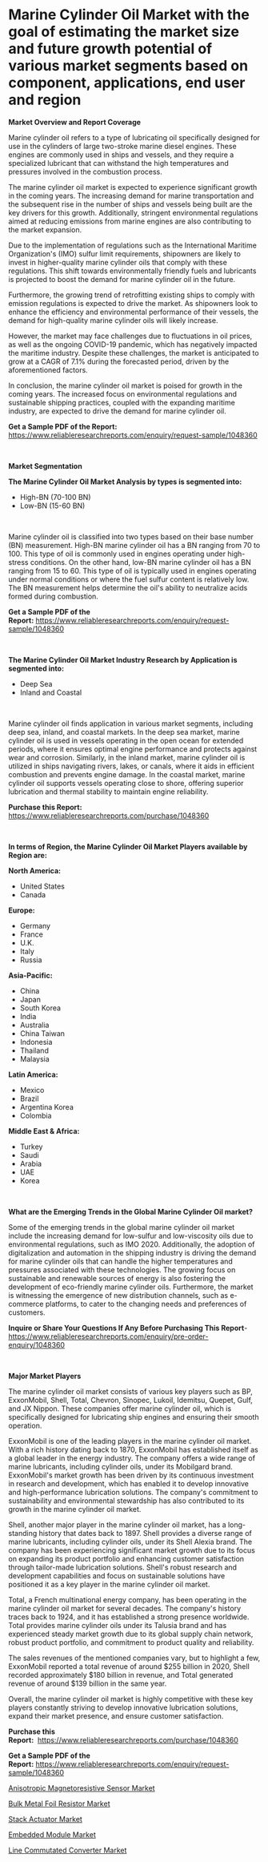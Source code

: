 <p><h1>Marine Cylinder Oil Market with the goal of estimating the market size and future growth potential of various market segments based on component, applications, end user and region</h1></p><p><strong>Market Overview and Report Coverage</strong></p>
<p><p>Marine cylinder oil refers to a type of lubricating oil specifically designed for use in the cylinders of large two-stroke marine diesel engines. These engines are commonly used in ships and vessels, and they require a specialized lubricant that can withstand the high temperatures and pressures involved in the combustion process.</p><p>The marine cylinder oil market is expected to experience significant growth in the coming years. The increasing demand for marine transportation and the subsequent rise in the number of ships and vessels being built are the key drivers for this growth. Additionally, stringent environmental regulations aimed at reducing emissions from marine engines are also contributing to the market expansion.</p><p>Due to the implementation of regulations such as the International Maritime Organization's (IMO) sulfur limit requirements, shipowners are likely to invest in higher-quality marine cylinder oils that comply with these regulations. This shift towards environmentally friendly fuels and lubricants is projected to boost the demand for marine cylinder oil in the future.</p><p>Furthermore, the growing trend of retrofitting existing ships to comply with emission regulations is expected to drive the market. As shipowners look to enhance the efficiency and environmental performance of their vessels, the demand for high-quality marine cylinder oils will likely increase.</p><p>However, the market may face challenges due to fluctuations in oil prices, as well as the ongoing COVID-19 pandemic, which has negatively impacted the maritime industry. Despite these challenges, the market is anticipated to grow at a CAGR of 7.1% during the forecasted period, driven by the aforementioned factors.</p><p>In conclusion, the marine cylinder oil market is poised for growth in the coming years. The increased focus on environmental regulations and sustainable shipping practices, coupled with the expanding maritime industry, are expected to drive the demand for marine cylinder oil.</p></p>
<p><strong>Get a Sample PDF of the Report:</strong> <a href="https://www.reliableresearchreports.com/enquiry/request-sample/1048360">https://www.reliableresearchreports.com/enquiry/request-sample/1048360</a></p>
<p>&nbsp;</p>
<p><strong>Market Segmentation</strong></p>
<p><strong>The Marine Cylinder Oil Market Analysis by types is segmented into:</strong></p>
<p><ul><li>High-BN (70-100 BN)</li><li>Low-BN (15-60 BN)</li></ul></p>
<p>&nbsp;</p>
<p><p>Marine cylinder oil is classified into two types based on their base number (BN) measurement. High-BN marine cylinder oil has a BN ranging from 70 to 100. This type of oil is commonly used in engines operating under high-stress conditions. On the other hand, low-BN marine cylinder oil has a BN ranging from 15 to 60. This type of oil is typically used in engines operating under normal conditions or where the fuel sulfur content is relatively low. The BN measurement helps determine the oil's ability to neutralize acids formed during combustion.</p></p>
<p><strong>Get a Sample PDF of the Report:</strong>&nbsp;<a href="https://www.reliableresearchreports.com/enquiry/request-sample/1048360">https://www.reliableresearchreports.com/enquiry/request-sample/1048360</a></p>
<p>&nbsp;</p>
<p><strong>The Marine Cylinder Oil Market Industry Research by Application is segmented into:</strong></p>
<p><ul><li>Deep Sea</li><li>Inland and Coastal</li></ul></p>
<p>&nbsp;</p>
<p><p>Marine cylinder oil finds application in various market segments, including deep sea, inland, and coastal markets. In the deep sea market, marine cylinder oil is used in vessels operating in the open ocean for extended periods, where it ensures optimal engine performance and protects against wear and corrosion. Similarly, in the inland market, marine cylinder oil is utilized in ships navigating rivers, lakes, or canals, where it aids in efficient combustion and prevents engine damage. In the coastal market, marine cylinder oil supports vessels operating close to shore, offering superior lubrication and thermal stability to maintain engine reliability.</p></p>
<p><strong>Purchase this Report:</strong>&nbsp; <a href="https://www.reliableresearchreports.com/purchase/1048360">https://www.reliableresearchreports.com/purchase/1048360</a></p>
<p>&nbsp;</p>
<p><strong>In terms of Region, the Marine Cylinder Oil Market Players available by Region are:</strong></p>
<p>
    <p> <strong> North America: </strong>
        <ul>
            <li>United States</li>
            <li>Canada</li>
        </ul>
        </p> 
    <p> <strong> Europe: </strong>
        <ul>
            <li>Germany</li>
            <li>France</li>
            <li>U.K.</li>
            <li>Italy</li>
            <li>Russia</li>
        </ul>
        </p> 
    <p> <strong> Asia-Pacific: </strong>
        <ul>
            <li>China</li>
            <li>Japan</li>
            <li>South Korea</li>
            <li>India</li>
            <li>Australia</li>
            <li>China Taiwan</li>
            <li>Indonesia</li>
            <li>Thailand</li>
            <li>Malaysia</li>
        </ul>
        </p> 
    <p> <strong> Latin America: </strong>
        <ul>
            <li>Mexico</li>
            <li>Brazil</li>
            <li>Argentina Korea</li>
            <li>Colombia</li>
        </ul>
        </p> 
    <p> <strong> Middle East & Africa: </strong>
        <ul>
            <li>Turkey</li>
            <li>Saudi</li>
            <li>Arabia</li>
            <li>UAE</li>
            <li>Korea</li>
        </ul>
    </p>
    </p>
<p>&nbsp;</p>
<p><strong>What are the Emerging Trends in the Global Marine Cylinder Oil market?</strong></p>
<p><p>Some of the emerging trends in the global marine cylinder oil market include the increasing demand for low-sulfur and low-viscosity oils due to environmental regulations, such as IMO 2020. Additionally, the adoption of digitalization and automation in the shipping industry is driving the demand for marine cylinder oils that can handle the higher temperatures and pressures associated with these technologies. The growing focus on sustainable and renewable sources of energy is also fostering the development of eco-friendly marine cylinder oils. Furthermore, the market is witnessing the emergence of new distribution channels, such as e-commerce platforms, to cater to the changing needs and preferences of customers.</p></p>
<p><strong>Inquire or Share Your Questions If Any Before Purchasing This Report</strong>- <a href="https://www.reliableresearchreports.com/enquiry/pre-order-enquiry/1048360">https://www.reliableresearchreports.com/enquiry/pre-order-enquiry/1048360</a></p>
<p>&nbsp;</p>
<p><strong>Major Market Players</strong></p>
<p><p>The marine cylinder oil market consists of various key players such as BP, ExxonMobil, Shell, Total, Chevron, Sinopec, Lukoil, Idemitsu, Quepet, Gulf, and JX Nippon. These companies offer marine cylinder oil, which is specifically designed for lubricating ship engines and ensuring their smooth operation.</p><p>ExxonMobil is one of the leading players in the marine cylinder oil market. With a rich history dating back to 1870, ExxonMobil has established itself as a global leader in the energy industry. The company offers a wide range of marine lubricants, including cylinder oils, under its Mobilgard brand. ExxonMobil's market growth has been driven by its continuous investment in research and development, which has enabled it to develop innovative and high-performance lubrication solutions. The company's commitment to sustainability and environmental stewardship has also contributed to its growth in the marine cylinder oil market.</p><p>Shell, another major player in the marine cylinder oil market, has a long-standing history that dates back to 1897. Shell provides a diverse range of marine lubricants, including cylinder oils, under its Shell Alexia brand. The company has been experiencing significant market growth due to its focus on expanding its product portfolio and enhancing customer satisfaction through tailor-made lubrication solutions. Shell's robust research and development capabilities and focus on sustainable solutions have positioned it as a key player in the marine cylinder oil market.</p><p>Total, a French multinational energy company, has been operating in the marine cylinder oil market for several decades. The company's history traces back to 1924, and it has established a strong presence worldwide. Total provides marine cylinder oils under its Talusia brand and has experienced steady market growth due to its global supply chain network, robust product portfolio, and commitment to product quality and reliability.</p><p>The sales revenues of the mentioned companies vary, but to highlight a few, ExxonMobil reported a total revenue of around $255 billion in 2020, Shell recorded approximately $180 billion in revenue, and Total generated revenue of around $139 billion in the same year.</p><p>Overall, the marine cylinder oil market is highly competitive with these key players constantly striving to develop innovative lubrication solutions, expand their market presence, and ensure customer satisfaction.</p></p>
<p><strong>Purchase this Report:</strong>&nbsp;&nbsp;<a href="https://www.reliableresearchreports.com/purchase/1048360">https://www.reliableresearchreports.com/purchase/1048360</a></p>
<p></p>
<p><strong>Get a Sample PDF of the Report:</strong>&nbsp;<a href="https://www.reliableresearchreports.com/enquiry/request-sample/1048360">https://www.reliableresearchreports.com/enquiry/request-sample/1048360</a></p>
<p><p><a href="https://medium.com/@donaldmendez2018/decoding-anisotropic-magnetoresistive-sensor-market-metrics-market-share-trends-and-growth-7f8ddd633760">Anisotropic Magnetoresistive Sensor Market</a></p><p><a href="https://medium.com/@angelageorge32/bulk-metal-foil-resistor-market-the-key-to-successful-business-strategy-forecast-till-2030-0a67a3e52432">Bulk Metal Foil Resistor Market</a></p><p><a href="https://medium.com/@patriciaday39/stack-actuator-market-size-cagr-trends-2024-2030-56784a12d69e">Stack Actuator Market</a></p><p><a href="https://medium.com/@kennethjensen27/analyzing-embedded-module-market-global-industry-perspective-and-forecast-2023-to-2030-8ffd2ee70f14">Embedded Module Market</a></p><p><a href="https://medium.com/@annaalexander40/line-commutated-converter-nbsp-market-focuses-on-market-share-size-and-projected-forecast-till-34956e95e6d9">Line Commutated Converter Market</a></p></p>